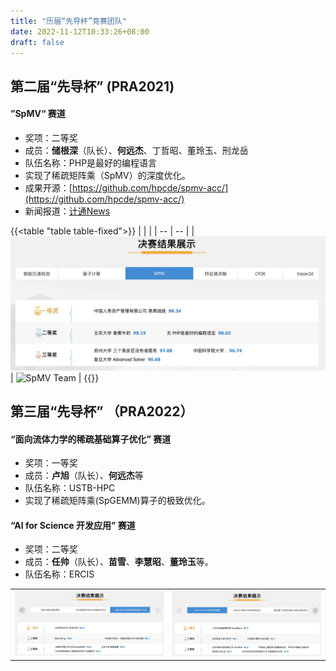 ```yaml
---
title: "历届“先导杯”竞赛团队"
date: 2022-11-12T10:33:26+08:00
draft: false
---
```


## 第二届“先导杯” (PRA2021)

#### ”SpMV“ 赛道
- 奖项：二等奖
- 成员：**储根深**（队长）、**何远杰**、丁哲昭、董玲玉、刑龙岳
- 队伍名称：PHP是最好的编程语言
- 实现了稀疏矩阵乘（SpMV）的深度优化。
- 成果开源：[https://github.com/hpcde/spmv-acc/](https://github.com/hpcde/spmv-acc/)
- 新闻报道：[计通News](https://mp.weixin.qq.com/s/gmAlFllNMyWmBdZf68_T0A)

{{<table "table table-fixed">}}
| | |
| -- | -- |
| ![SpMV Ranking](/images/news/pra-2021/spmv-rank.webp) | ![SpMV Team](http://scce.ustb.edu.cn/attach/file/xinwentongzhi/xueyuanxinwen/2021-10-17/fb4742f5cf2288a07646ffc928780fd9.jpg) | 
{{</table>}}


## 第三届“先导杯” （PRA2022）

#### “面向流体力学的稀疏基础算子优化” 赛道
- 奖项：一等奖
- 成员：**卢旭**（队长）、**何远杰**等
- 队伍名称：USTB-HPC
- 实现了稀疏矩阵乘(SpGEMM)算子的极致优化。


#### “AI for Science 开发应用” 赛道
- 奖项：二等奖
- 成员：**任帅**（队长）、**苗雪**、**李慧昭**、**董玲玉**等。
- 队伍名称：ERCIS

| | |
|-- | -- |
| ![PRA2022](/images/news/pra-2022/spgemm-rank.webp) | ![PRA2022-AI4Science](/images/news/pra-2022/ai4science-rank.webp) |
